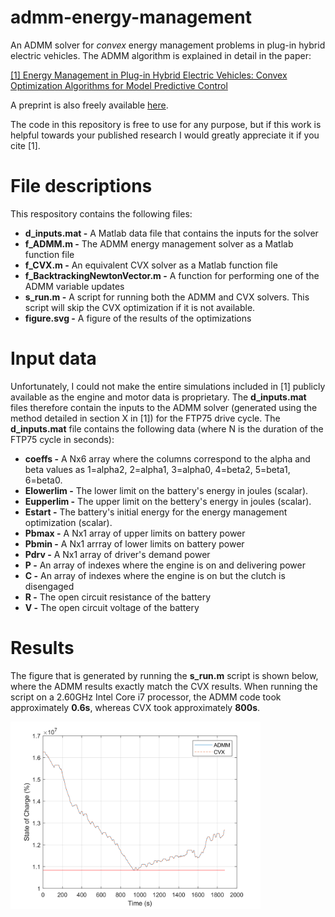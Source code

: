 # admm-energy-management
An ADMM solver for _convex_ energy management problems in plug-in hybrid electric vehicles. The ADMM algorithm is explained in detail in the paper:

[[1] Energy Management in Plug-in Hybrid Electric Vehicles: Convex Optimization Algorithms for Model Predictive Control](https://ieeexplore.ieee.org/document/8816673)

A preprint is also freely available [here](https://arxiv.org/abs/1902.07728).

The code in this repository is free to use for any purpose, but if this work is helpful towards your published research I would greatly appreciate it if you cite [1]. 

# File descriptions

This respository contains the following files:

- __d_inputs.mat -__ A Matlab data file that contains the inputs for the solver
- __f_ADMM.m -__ The ADMM energy management solver as a Matlab function file
- __f_CVX.m -__ An equivalent CVX solver as a Matlab function file
- __f_BacktrackingNewtonVector.m -__ A function for performing one of the ADMM variable updates
- __s_run.m -__ A script for running both the ADMM and CVX solvers. This script will skip the CVX optimization if it is not available.
- __figure.svg -__ A figure of the results of the optimizations

# Input data

Unfortunately, I could not make the entire simulations included in [1] publicly available as the engine and motor data is proprietary. The __d_inputs.mat__ files therefore contain the inputs to the ADMM solver (generated using the method detailed in section X in [1]) for the FTP75 drive cycle. The __d_inputs.mat__ file contains the following data (where N is the duration of the FTP75 cycle in seconds):

- __coeffs -__ A Nx6 array where the columns correspond to the alpha and beta values as 1=alpha2, 2=alpha1, 3=alpha0, 4=beta2, 5=beta1, 6=beta0.
- __Elowerlim -__ The lower limit on the battery's energy in joules (scalar).
- __Eupperlim -__ The upper limit on the bettery's energy in joules (scalar).
- __Estart -__ The battery's initial energy for the energy management optimization (scalar).
- __Pbmax -__ A Nx1 array of upper limits on battery power
- __Pbmin -__ A Nx1 arrray of lower limits on battery power
- __Pdrv -__ A Nx1 array of driver's demand power
- __P -__ An array of indexes where the engine is on and delivering power
- __C -__ An array of indexes where the engine is on but the clutch is disengaged
- __R -__ The open circuit resistance of the battery
- __V -__ The open circuit voltage of the battery

# Results

The figure that is generated by running the __s_run.m__ script is shown below, where the ADMM results exactly match the CVX results. When running the script on a 2.60GHz Intel Core i7 processor, the ADMM code took approximately __0.6s__, whereas CVX took approximately __800s__.

<img src="figure.svg" width="400"/>

